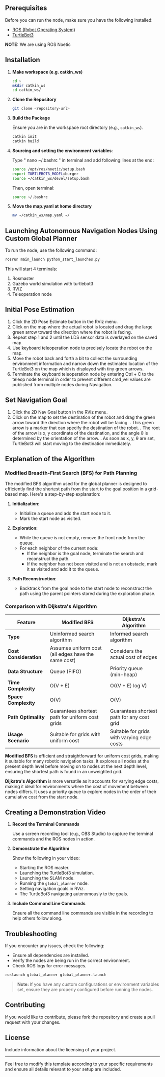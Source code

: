 ## Prerequisites

Before you can run the node, make sure you have the following installed:
- [ROS (Robot Operating System)](http://wiki.ros.org/ROS/Installation)
- [TurtleBot3](https://emanual.robotis.com/docs/en/platform/turtlebot3/quick-start/)



**NOTE:** We are using ROS Noetic

## Installation

1.  **Make workspace (e.g. catkin_ws)**

     ```bash
    cd ~
    mkdir catkin_ws
    cd catkin_ws/
    
    ```

2.  **Clone the Repository**

    ```bash
    git clone <repository-url>
    ```

3. **Build the Package**

    Ensure you are in the workspace root directory (e.g., `catkin_ws`).

    ```bash
    catkin init
    catkin build
    ```
4. **Sourcing and setting the environment variables**:

     Type " nano ~/.bashrc " in terminal and add following lines at the end:

     ```bash
    source /opt/ros/noetic/setup.bash
     export TURTLEBOT3_MODEL=burger
     source ~/catkin_ws/devel/setup.bash
    ```

     Then, open terminal:
     ```bash
    source ~/.bashrc
    ```
        
6.  **Move the map.yaml at home directory**
    
    ```bash
    mv ~/catkin_ws/map.yaml ~/
    ```

## Launching Autonomous Navigation Nodes Using Custom Global Planner

To run the node, use the following command:

```bash
rosrun main_launch python_start_launches.py 
```
This will start 4 terminals:
1. Rosmaster
2. Gazebo world simulation with turtlebot3
3. RVIZ
4. Teleoperation node

## Initial Pose Estimation 

1. Click the 2D Pose Estimate button in the RViz menu.
2. Click on the map where the actual robot is located and drag the large green arrow toward the direction where the robot is facing.
3. Repeat step 1 and 2 until the LDS sensor data is overlayed on the saved map.
4. Use keyboard teleoperation node to precisely locate the robot on the map.
5. Move the robot back and forth a bit to collect the surrounding environment information and narrow down the estimated location of the TurtleBot3 on the map which is displayed with tiny green arrows.
6. Terminate the keyboard teleoperation node by entering Ctrl + C to the teleop node terminal in order to prevent different cmd_vel values are published from multiple nodes during Navigation.

## Set Navigation Goal
1. Click the 2D Nav Goal button in the RViz menu.
2. Click on the map to set the destination of the robot and drag the green arrow toward the direction where the robot will be facing.
.  This green arrow is a marker that can specify the destination of the robot.
.  The root of the arrow is x, y coordinate of the destination, and the angle θ is determined by the orientation of the arrow.
.  As soon as x, y, θ are set, TurtleBot3 will start moving to the destination immediately.


## Explanation of the Algorithm

### Modified Breadth-First Search (BFS) for Path Planning

The modified BFS algorithm used for the global planner is designed to efficiently find the shortest path from the start to the goal position in a grid-based map. Here's a step-by-step explanation:

1. **Initialization**:
   - Initialize a queue and add the start node to it.
   - Mark the start node as visited.

2. **Exploration**:
   - While the queue is not empty, remove the front node from the queue.
   - For each neighbor of the current node:
     - If the neighbor is the goal node, terminate the search and reconstruct the path.
     - If the neighbor has not been visited and is not an obstacle, mark it as visited and add it to the queue.

3. **Path Reconstruction**:
   - Backtrack from the goal node to the start node to reconstruct the path using the parent pointers stored during the exploration phase.

### Comparison with Dijkstra's Algorithm

| Feature                      | Modified BFS                                   | Dijkstra's Algorithm                          |
|------------------------------|------------------------------------------------|-----------------------------------------------|
| **Type**                     | Uninformed search algorithm                    | Informed search algorithm                     |
| **Cost Consideration**       | Assumes uniform cost (all edges have the same cost) | Considers the actual cost of edges            |
| **Data Structure**           | Queue (FIFO)                                   | Priority queue (min-heap)                     |
| **Time Complexity**          | O(V + E)                                       | O((V + E) log V)                              |
| **Space Complexity**         | O(V)                                           | O(V)                                          |
| **Path Optimality**          | Guarantees shortest path for uniform cost grids| Guarantees shortest path for any cost grid    |
| **Usage Scenario**           | Suitable for grids with uniform cost           | Suitable for grids with varying edge costs    |

**Modified BFS** is efficient and straightforward for uniform cost grids, making it suitable for many robotic navigation tasks. It explores all nodes at the present depth level before moving on to nodes at the next depth level, ensuring the shortest path is found in an unweighted grid.

**Dijkstra's Algorithm** is more versatile as it accounts for varying edge costs, making it ideal for environments where the cost of movement between nodes differs. It uses a priority queue to explore nodes in the order of their cumulative cost from the start node.

## Creating a Demonstration Video

1. **Record the Terminal Commands**

    Use a screen recording tool (e.g., OBS Studio) to capture the terminal commands and the ROS nodes in action.

2. **Demonstrate the Algorithm**

    Show the following in your video:
    - Starting the ROS master.
    - Launching the TurtleBot3 simulation.
    - Launching the SLAM node.
    - Running the `global_planner` node.
    - Setting navigation goals in RViz.
    - The TurtleBot3 navigating autonomously to the goals.

3. **Include Command Line Commands**

    Ensure all the command line commands are visible in the recording to help others follow along.

## Troubleshooting

If you encounter any issues, check the following:
- Ensure all dependencies are installed.
- Verify the nodes are being run in the correct environment.
- Check ROS logs for error messages.

```bash
roslaunch global_planner global_planner.launch
```

> **Note:** If you have any custom configurations or environment variables set, ensure they are properly configured before running the nodes.

## Contributing

If you would like to contribute, please fork the repository and create a pull request with your changes.

## License

Include information about the licensing of your project.

---

Feel free to modify this template according to your specific requirements and ensure all details relevant to your setup are included.
